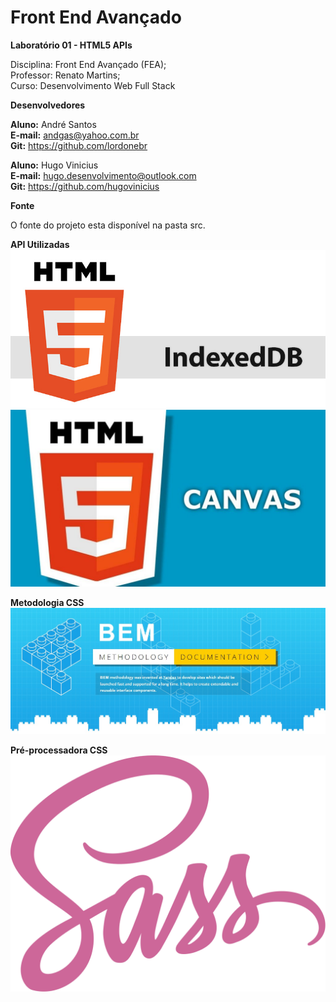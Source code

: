 # Front End Avançado

**Laboratório 01 - HTML5 APIs**

Disciplina: Front End Avançado (FEA);  
Professor: Renato Martins;  
Curso: Desenvolvimento Web Full Stack  

**Desenvolvedores**

**Aluno:** André Santos  
**E-mail:** andgas@yahoo.com.br  
**Git:** https://github.com/lordonebr  

**Aluno:** Hugo Vinicius  
**E-mail:** hugo.desenvolvimento@outlook.com  
**Git:** https://github.com/hugovinicius  

**Fonte**

O fonte do projeto esta disponível na pasta src.

**API Utilizadas**
<img src="https://github.com/lordonebr/fea_lab1/blob/master/img_git/banner_apresentacao.jpg?raw=true"/><br/>
<img src="https://github.com/lordonebr/fea_lab1/blob/master/img_git/banner_canvas.jpg?raw=true"/><br/>

**Metodologia CSS**
<img src="https://github.com/lordonebr/fea_lab1/blob/master/img_git/bem.jpg?raw=true"/><br/>

**Pré-processadora CSS**
<img src="https://github.com/lordonebr/fea_lab1/blob/master/img_git/sass_logo.png?raw=true"/><br/>

